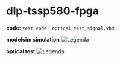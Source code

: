 # dlp-tssp580-fpga

**code:** ```test code: optical_test_signal.vhd```

**modelsim simulation**
![Legenda](../ir_sensor/simul_testbench_7_pulses.PNG)	

**optical test**
![Legenda](../ir_sensor/optical_test_signal.PNG)	